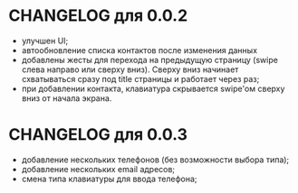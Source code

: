 CHANGELOG для 0.0.2
===================

* улучшен UI;
* автообновление списка контактов после изменения данных
* добавлены жесты для перехода на предыдущую страницу (swipe слева направо или сверху вниз). 
  Сверху вниз начинает схватываться сразу под title страницы и работает через раз;
* при добавлении контакта, клавиатура скрывается swipe'ом сверху вниз от начала экрана.

CHANGELOG для 0.0.3
===================

* добавление нескольких телефонов (без возможности выбора типа);
* добавление нескольких email адресов;
* смена типа клавиатуры для ввода телефона;
